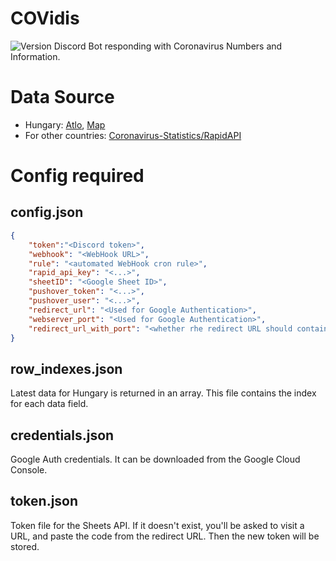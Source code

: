 # COVidis
![Version](https://img.shields.io/github/package-json/v/berenteb/covidis)
Discord Bot responding with Coronavirus Numbers and Information.
# Data Source
* Hungary: [Atlo](http://atlo.team), [Map](http://koronavirus.gov.hu)
* For other countries: [Coronavirus-Statistics/RapidAPI](https://rapidapi.com/KishCom/api/covid-19-coronavirus-statistics)
# Config required
## config.json
```json
{
    "token":"<Discord token>",
    "webhook": "<WebHook URL>",
    "rule": "<automated WebHook cron rule>",
    "rapid_api_key": "<...>",
    "sheetID": "<Google Sheet ID>",
    "pushover_token": "<...>",
    "pushover_user": "<...>",
    "redirect_url": "<Used for Google Authentication>",
    "webserver_port": "<Used for Google Authentication>",
    "redirect_url_with_port": "<whether rhe redirect URL should contain the webserver port. Good for testing. (optional)>"
}
```
## row_indexes.json
Latest data for Hungary is returned in an array. This file contains the index for each data field.
## credentials.json
Google Auth credentials. It can be downloaded from the Google Cloud Console.
## token.json
Token file for the Sheets API. If it doesn't exist, you'll be asked to visit a URL, and paste the code from the redirect URL. Then the new token will be stored.
